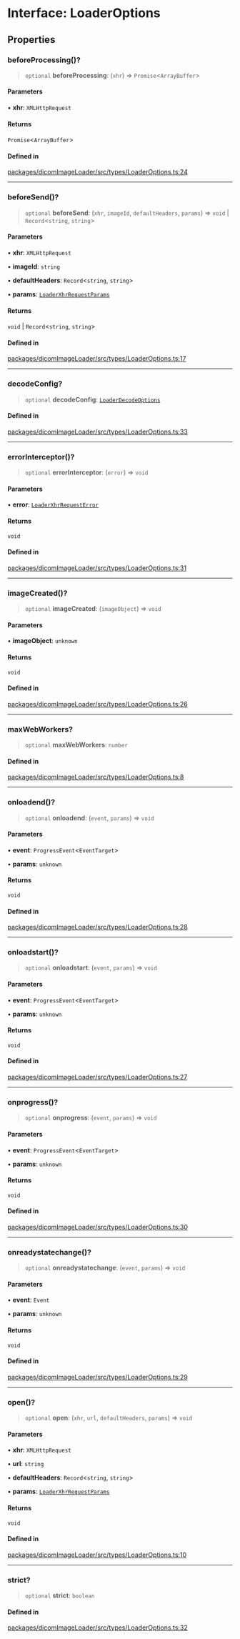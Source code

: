 # Interface: LoaderOptions

## Properties

### beforeProcessing()?

> `optional` **beforeProcessing**: (`xhr`) => `Promise`\<`ArrayBuffer`\>

#### Parameters

• **xhr**: `XMLHttpRequest`

#### Returns

`Promise`\<`ArrayBuffer`\>

#### Defined in

[packages/dicomImageLoader/src/types/LoaderOptions.ts:24](https://github.com/cornerstonejs/cornerstone3D/blob/ca63091460d8bdfd067d14a09b3105a6b4852ade/packages/dicomImageLoader/src/types/LoaderOptions.ts#L24)

***

### beforeSend()?

> `optional` **beforeSend**: (`xhr`, `imageId`, `defaultHeaders`, `params`) => `void` \| `Record`\<`string`, `string`\>

#### Parameters

• **xhr**: `XMLHttpRequest`

• **imageId**: `string`

• **defaultHeaders**: `Record`\<`string`, `string`\>

• **params**: [`LoaderXhrRequestParams`](LoaderXhrRequestParams.md)

#### Returns

`void` \| `Record`\<`string`, `string`\>

#### Defined in

[packages/dicomImageLoader/src/types/LoaderOptions.ts:17](https://github.com/cornerstonejs/cornerstone3D/blob/ca63091460d8bdfd067d14a09b3105a6b4852ade/packages/dicomImageLoader/src/types/LoaderOptions.ts#L17)

***

### decodeConfig?

> `optional` **decodeConfig**: [`LoaderDecodeOptions`](LoaderDecodeOptions.md)

#### Defined in

[packages/dicomImageLoader/src/types/LoaderOptions.ts:33](https://github.com/cornerstonejs/cornerstone3D/blob/ca63091460d8bdfd067d14a09b3105a6b4852ade/packages/dicomImageLoader/src/types/LoaderOptions.ts#L33)

***

### errorInterceptor()?

> `optional` **errorInterceptor**: (`error`) => `void`

#### Parameters

• **error**: [`LoaderXhrRequestError`](LoaderXhrRequestError.md)

#### Returns

`void`

#### Defined in

[packages/dicomImageLoader/src/types/LoaderOptions.ts:31](https://github.com/cornerstonejs/cornerstone3D/blob/ca63091460d8bdfd067d14a09b3105a6b4852ade/packages/dicomImageLoader/src/types/LoaderOptions.ts#L31)

***

### imageCreated()?

> `optional` **imageCreated**: (`imageObject`) => `void`

#### Parameters

• **imageObject**: `unknown`

#### Returns

`void`

#### Defined in

[packages/dicomImageLoader/src/types/LoaderOptions.ts:26](https://github.com/cornerstonejs/cornerstone3D/blob/ca63091460d8bdfd067d14a09b3105a6b4852ade/packages/dicomImageLoader/src/types/LoaderOptions.ts#L26)

***

### maxWebWorkers?

> `optional` **maxWebWorkers**: `number`

#### Defined in

[packages/dicomImageLoader/src/types/LoaderOptions.ts:8](https://github.com/cornerstonejs/cornerstone3D/blob/ca63091460d8bdfd067d14a09b3105a6b4852ade/packages/dicomImageLoader/src/types/LoaderOptions.ts#L8)

***

### onloadend()?

> `optional` **onloadend**: (`event`, `params`) => `void`

#### Parameters

• **event**: `ProgressEvent`\<`EventTarget`\>

• **params**: `unknown`

#### Returns

`void`

#### Defined in

[packages/dicomImageLoader/src/types/LoaderOptions.ts:28](https://github.com/cornerstonejs/cornerstone3D/blob/ca63091460d8bdfd067d14a09b3105a6b4852ade/packages/dicomImageLoader/src/types/LoaderOptions.ts#L28)

***

### onloadstart()?

> `optional` **onloadstart**: (`event`, `params`) => `void`

#### Parameters

• **event**: `ProgressEvent`\<`EventTarget`\>

• **params**: `unknown`

#### Returns

`void`

#### Defined in

[packages/dicomImageLoader/src/types/LoaderOptions.ts:27](https://github.com/cornerstonejs/cornerstone3D/blob/ca63091460d8bdfd067d14a09b3105a6b4852ade/packages/dicomImageLoader/src/types/LoaderOptions.ts#L27)

***

### onprogress()?

> `optional` **onprogress**: (`event`, `params`) => `void`

#### Parameters

• **event**: `ProgressEvent`\<`EventTarget`\>

• **params**: `unknown`

#### Returns

`void`

#### Defined in

[packages/dicomImageLoader/src/types/LoaderOptions.ts:30](https://github.com/cornerstonejs/cornerstone3D/blob/ca63091460d8bdfd067d14a09b3105a6b4852ade/packages/dicomImageLoader/src/types/LoaderOptions.ts#L30)

***

### onreadystatechange()?

> `optional` **onreadystatechange**: (`event`, `params`) => `void`

#### Parameters

• **event**: `Event`

• **params**: `unknown`

#### Returns

`void`

#### Defined in

[packages/dicomImageLoader/src/types/LoaderOptions.ts:29](https://github.com/cornerstonejs/cornerstone3D/blob/ca63091460d8bdfd067d14a09b3105a6b4852ade/packages/dicomImageLoader/src/types/LoaderOptions.ts#L29)

***

### open()?

> `optional` **open**: (`xhr`, `url`, `defaultHeaders`, `params`) => `void`

#### Parameters

• **xhr**: `XMLHttpRequest`

• **url**: `string`

• **defaultHeaders**: `Record`\<`string`, `string`\>

• **params**: [`LoaderXhrRequestParams`](LoaderXhrRequestParams.md)

#### Returns

`void`

#### Defined in

[packages/dicomImageLoader/src/types/LoaderOptions.ts:10](https://github.com/cornerstonejs/cornerstone3D/blob/ca63091460d8bdfd067d14a09b3105a6b4852ade/packages/dicomImageLoader/src/types/LoaderOptions.ts#L10)

***

### strict?

> `optional` **strict**: `boolean`

#### Defined in

[packages/dicomImageLoader/src/types/LoaderOptions.ts:32](https://github.com/cornerstonejs/cornerstone3D/blob/ca63091460d8bdfd067d14a09b3105a6b4852ade/packages/dicomImageLoader/src/types/LoaderOptions.ts#L32)
